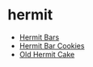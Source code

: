 # hermit

 * [Hermit Bars](index/h/hermit-bars-12777.json)
 * [Hermit Bar Cookies](index/h/hermit-bar-cookies.json)
 * [Old Hermit Cake](index/o/old-hermit-cake.json)

